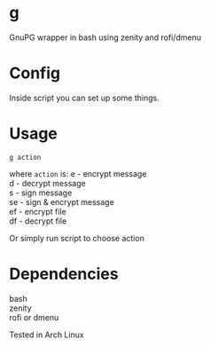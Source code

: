 # g
GnuPG wrapper in bash using zenity and rofi/dmenu

# Config
Inside script you can set up some things.

# Usage
`g action`

where `action` is:
e - encrypt message  
d - decrypt message  
s - sign message  
se - sign & encrypt message  
ef - encrypt file  
df - decrypt file  

Or simply run script to choose action

# Dependencies
bash  
zenity  
rofi or dmenu  

Tested in Arch Linux
